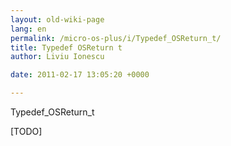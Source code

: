 ```yaml
---
layout: old-wiki-page
lang: en
permalink: /micro-os-plus/i/Typedef_OSReturn_t/
title: Typedef OSReturn t
author: Liviu Ionescu

date: 2011-02-17 13:05:20 +0000

---
```


Typedef_OSReturn_t

[TODO]
